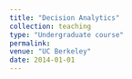 ```yaml
---
title: "Decision Analytics"
collection: teaching
type: "Undergraduate course"
permalink: 
venue: "UC Berkeley"
date: 2014-01-01
---
```

